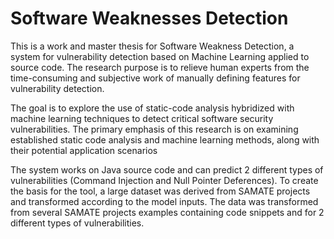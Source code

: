 # Software Weaknesses Detection


This is a work and master thesis for Software Weakness Detection, a system for vulnerability
detection based on Machine Learning applied to source code. The research purpose
is to relieve human experts from the time-consuming and subjective work of manually
defining features for vulnerability detection. 

The goal is to explore the use of static-code analysis hybridized with machine
learning techniques to detect critical software security vulnerabilities. The primary
emphasis of this research is on examining established static code analysis and machine
learning methods, along with their potential application scenarios

The system works on Java source code and can predict 2 different types of vulnerabilities
(Command Injection and Null Pointer Deferences). To create the basis for the
tool, a large dataset was derived from SAMATE projects and transformed according to
the model inputs. The data was transformed from several SAMATE projects examples
containing code snippets and for 2 different types of vulnerabilities.
